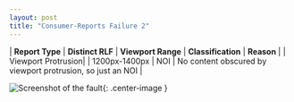 ```yaml
---
layout: post
title: "Consumer-Reports Failure 2"
---
```

| **Report Type** | **Distinct RLF** | **Viewport Range** | **Classification** | **Reason** |
| Viewport Protrusion|  | 1200px-1400px | NOI | No content obscured by viewport protrusion, so just an NOI | 

![Screenshot of the fault](../../../assets/images/Consumer-Reports/fault2/viewportOverflowWidth1300.png){: .center-image }